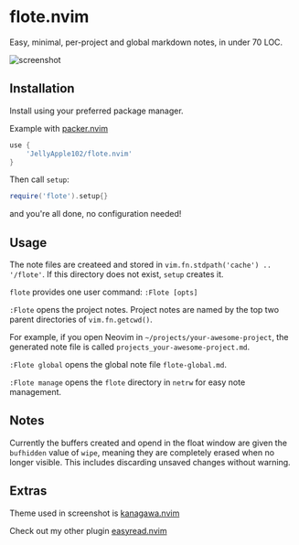 # flote.nvim

Easy, minimal, per-project and global markdown notes, in under 70 LOC.

![screenshot](https://user-images.githubusercontent.com/48893929/229207438-80b1d354-defa-45dd-a8dd-2c06e86911f4.png)

## Installation

Install using your preferred package manager.

Example with [packer.nvim](https://github.com/wbthomason/packer.nvim)

```lua
use {
    'JellyApple102/flote.nvim'
}
```

Then call `setup`:

```lua
require('flote').setup{}
```

and you're all done, no configuration needed!

## Usage

The note files are createed and stored in
`vim.fn.stdpath('cache') .. '/flote'`.
If this directory does not exist, `setup` creates it.

`flote` provides one user command: `:Flote [opts]`

`:Flote` opens the project notes.
Project notes are named by the top two parent directories of `vim.fn.getcwd()`.

For example, if you open Neovim in `~/projects/your-awesome-project`,
the generated note file is called `projects_your-awesome-project.md`.

`:Flote global` opens the global note file `flote-global.md`.

`:Flote manage` opens the `flote` directory in `netrw` for easy note management.

## Notes

Currently the buffers created and opend in the float window are 
given the `bufhidden` value of `wipe`, meaning they are completely erased 
when no longer visible. This includes discarding unsaved changes without warning.

## Extras

Theme used in screenshot is [kanagawa.nvim](https://github.com/rebelot/kanagawa.nvim)

Check out my other plugin [easyread.nvim](https://github.com/JellyApple102/easyread.nvim)
